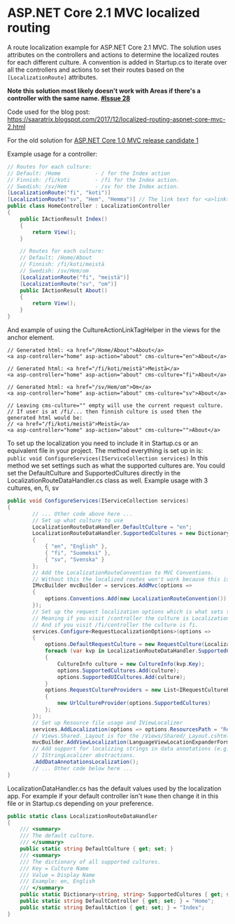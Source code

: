 # ASP.NET Core 2.1 MVC localized routing

A route localization example for ASP.NET Core 2.1 MVC. 
The solution uses attributes on the controllers and actions to determine the localized routes for each different culture. 
A convention is added in Startup.cs to iterate over all the controllers and actions to set their routes based on the `[LocalizationRoute]` attributes. 

**Note this solution most likely doesn't work with Areas if there's a controller with the same name. [#Issue 28](https://github.com/haestflod/asp.net-core-mvc-localized-routing/issues/28)**

Code used for the blog post: https://saaratrix.blogspot.com/2017/12/localized-routing-aspnet-core-mvc-2.html

For the old solution for [ASP.NET Core 1.0 MVC release candidate 1](../../tree/core-1.0-rc-1)

Example usage for a controller:
```cs
// Routes for each culture:
// Default: /Home           - / for the Index action
// Finnish: /fi/koti        - /fi for the Index action.
// Swedish: /sv/Hem         - /sv for the Index action.
[LocalizationRoute("fi", "koti")]
[LocalizationRoute("sv", "Hem", "Hemma")] // The link text for <a>linktext</a> will be Hemma
public class HomeController : LocalizationController
{
    public IActionResult Index()
    {
        return View();
    }

    // Routes for each culture:
    // Default: /Home/About
    // Finnish: /fi/koti/meistä
    // Swedish: /sv/Hem/om
    [LocalizationRoute("fi", "meistä")]
    [LocalizationRoute("sv", "om")]
    public IActionResult About()
    {
        return View();
    }
}
```

And example of using the CultureActionLinkTagHelper in the views for the anchor element.
```
// Generated html: <a href="/Home/About">About</a>
<a asp-controller="home" asp-action="about" cms-culture="en">About</a>

// Generated html: <a href="/fi/koti/meistä">Meistä</a>
<a asp-controller="home" asp-action="about" cms-culture="fi">About</a>

// Generated html: <a href="/sv/Hem/om">Om</a>
<a asp-controller="home" asp-action="about" cms-culture="sv">About</a>

// Leaving cms-culture="" empty will use the current request culture.
// If user is at /fi/... then finnish culture is used then the generated html would be:
// <a href="/fi/koti/meistä">Meistä</a>
<a asp-controller="home" asp-action="about" cms-culture="">About</a>
```

To set up the localization you need to include it in Startup.cs or an equivalent file in your project.
The method everything is set up in is:  
`public void ConfigureServices(IServiceCollection services)` 
In this method we set settings such as what the supported cultures are.
You could set the DefaultCulture and SupportedCultures directly in the LocalizationRouteDataHandler.cs class as well.
Example usage with 3 cultures, en, fi, sv
```cs
public void ConfigureServices(IServiceCollection services)
{
        // ... Other code above here ...
        // Set up what culture to use
        LocalizationRouteDataHandler.DefaultCulture = "en";
        LocalizationRouteDataHandler.SupportedCultures = new Dictionary<string, string>()
        {
            { "en", "English" },
            { "fi", "Suomeksi" },
            { "sv", "Svenska" }
        };
        // Add the LocalizationRouteConvention to MVC Conventions.
        // Without this the localized routes won't work because this is what initializes all the routes!
        IMvcBuilder mvcBuilder = services.AddMvc(options =>
        {
            options.Conventions.Add(new LocalizationRouteConvention());
        });
        // Set up the request localization options which is what sets the culture for every http request.
        // Meaning if you visit /controller the culture is LocalizationRouteDataHandler.DefaultCulture.
        // And if you visit /fi/controller the culture is fi.
        services.Configure<RequestLocalizationOptions>(options =>
        {
            options.DefaultRequestCulture = new RequestCulture(LocalizationRouteDataHandler.DefaultCulture, LocalizationRouteDataHandler.DefaultCulture);
            foreach (var kvp in LocalizationRouteDataHandler.SupportedCultures)
            {
                CultureInfo culture = new CultureInfo(kvp.Key);
                options.SupportedCultures.Add(culture);
                options.SupportedUICultures.Add(culture);
            }
            options.RequestCultureProviders = new List<IRequestCultureProvider>()
            {
                new UrlCultureProvider(options.SupportedCultures)
            };
        });
        // Set up Resource file usage and IViewLocalizer
        services.AddLocalization(options => options.ResourcesPath = "Resources");
        // Views.Shared._Layout is for the /Views/Shared/_Layout.cshtml file
        mvcBuilder.AddViewLocalization(LanguageViewLocationExpanderFormat.Suffix)
        // Add support for localizing strings in data annotations (e.g. validation messages) via the
        // IStringLocalizer abstractions.
        .AddDataAnnotationsLocalization();
        // ... Other code below here ...
}
```

LocalizationDataHandler.cs has the default values used by the localization app.
For example if your default controller isn't `Home` then change it in this file or in Startup.cs depending on your preference.
```cs
public static class LocalizationRouteDataHandler
{
    /// <summary>
    /// The default culture.
    /// </summary>
    public static string DefaultCulture { get; set; }
    /// <summary>
    /// The dictionary of all supported cultures.
    /// Key = Culture Name
    /// Value = Display Name
    /// Example: en, English
    /// </summary>
    public static Dictionary<string, string> SupportedCultures { get; set; }
    public static string DefaultController { get; set; } = "Home";
    public static string DefaultAction { get; set; } = "Index";
}
```



